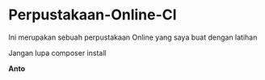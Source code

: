 # Perpustakaan-Online-CI
Ini merupakan sebuah perpustakaan Online yang saya buat dengan latihan

Jangan lupa composer install

**Anto**
